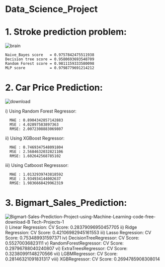 # Data_Science_Project
# 1. Stroke prediction problem:
![brain](https://user-images.githubusercontent.com/77626222/141261640-8f46c38e-973e-4365-980d-75175cc8845d.jpg)


    Naive_Bayes score   = 0.9757842475511938
    Decision tree score = 0.9580693693548709
    Random Forest score = 0.9811159333580098 
    MLP score           = 0.9798779691214212
  
# 2. Car Price Prediction:
![download](https://user-images.githubusercontent.com/77626222/141260960-7f2708c9-7ac6-4223-bd9c-83661e6e92ab.png)

  i) Using Random Forest Regressor:
  
      MAE : 0.8904342857142883
      MSE : 4.02897583897363
      RMSE: 2.0072308883069807
      
  ii) Using XGBoost Regressor:
  
      MAE : 0.7469347548091804
      MSE : 2.5684632032821106
      RMSE: 1.602642568785102
      
  iii) Using Catboost Regresssor:
  
      MAE : 1.0132939743818592
      MSE : 3.934934144002637
      RMSE: 1.9836668429962319
      
# 3. Bigmart_Sales_Prediction:
![Bigmart-Sales-Prediction-Project-using-Machine-Learning-code-free-download-B Tech-Projects-1](https://user-images.githubusercontent.com/77626222/141410287-1da5b137-caee-459c-9026-91796a6fdd28.jpg)
      i) Linear Regression:
            CV Score: 0.28379096950457705
     ii) Ridge Regression:
            CV Score: 0.42106982945161553
    iii) Lasso Regression:
            CV Score: 0.753489931597371
     iv) DecisionTreeRegressor:
            CV Score: 0.55270036823111
      v) RandomForestRegressor:
            CV Score: 0.29796788040240807
     vi) ExtraTreesRegressor:
            CV Score: 0.32380991148270566
    vii) LGBMRegressor:
            CV Score: 0.28146321091831317
    viii) XGBRegressor:
            CV Score: 0.2694785908308014
        
        
        
        
   
        
